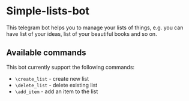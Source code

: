 # Simple-lists-bot

This telegram bot helps you to manage your lists of things, e.g. you can have list of your ideas, list of your beautiful books and so on.

## Available commands

This bot currently support the following commands:

-   `\create_list` - create new list
-   `\delete_list` - delete existing list
-   `\add_item` - add an item to the list
